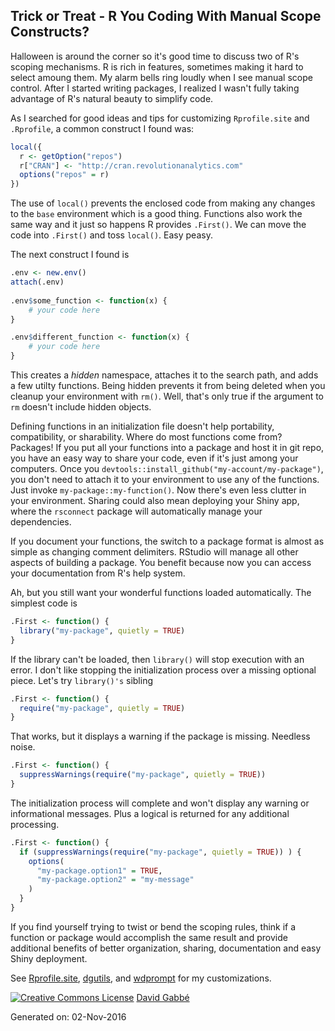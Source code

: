 


## Trick or Treat - R You Coding With Manual Scope Constructs?

Halloween is around the corner so it's good time to discuss two of R's scoping mechanisms.  R is rich in features, sometimes making it hard to select amoung them. My alarm bells ring loudly when I see manual scope control.  After I started writing packages, I realized I wasn't fully taking advantage of R's natural beauty to simplify code.  

As I searched for good ideas and tips for customizing `Rprofile.site` and `.Rprofile`, a common construct I found was:

```r
local({
  r <- getOption("repos")
  r["CRAN"] <- "http://cran.revolutionanalytics.com"
  options("repos" = r)
})
```
The use of `local()` prevents the enclosed code from making any changes to the `base` environment which is a good thing.  Functions also work the same way and it just so happens R provides `.First()`.  We can move the code into `.First()` and toss `local()`.  Easy peasy.

The next construct I found is

```r
.env <- new.env()
attach(.env)
 
.env$some_function <- function(x) {
    # your code here
}

.env$different_function <- function(x) {
    # your code here
}
```
This creates a *hidden* namespace, attaches it to the search path, and adds a few utilty functions.  Being hidden prevents it from being deleted when you cleanup your environment with `rm()`. Well, that's only true if the argument to `rm` doesn't include hidden objects.

Defining functions in an initialization file doesn't help portability, compatibility, or sharability.  Where do most functions come from?  Packages!  If you put all your functions into a package and host it in git repo, you have an easy way to share your code, even if it's just among your computers.  Once you `devtools::install_github("my-account/my-package")`, you don't need to attach it to your environment to use any of the functions.  Just invoke `my-package::my-function()`.  Now there's even less clutter in your environment.  Sharing could also mean deploying your Shiny app, where the `rsconnect` package will automatically manage your dependencies.

If you document your functions, the switch to a package format is almost as simple as changing comment delimiters.  RStudio will manage all other aspects of building a package.  You benefit because now you can access your documentation from R's help system.

Ah, but you still want your wonderful functions loaded automatically.  The simplest code is

```r
.First <- function() {
  library("my-package", quietly = TRUE)
}
```
If the library can't be loaded, then `library()` will stop execution with an error.  I don't like stopping the initialization process over a missing optional piece.  Let's try `library()'s` sibling

```r
.First <- function() {
  require("my-package", quietly = TRUE)
}
```
That works, but it displays a warning if the package is missing. Needless noise.

```r
.First <- function() {
  suppressWarnings(require("my-package", quietly = TRUE))
}
```
The initialization process will complete and won't display any warning or informational messages.  Plus a logical is returned for any additional processing.

```r
.First <- function() {
  if (suppressWarnings(require("my-package", quietly = TRUE)) ) {
    options(
      "my-package.option1" = TRUE,
      "my-package.option2" = "my-message"
    )
  }
}
```
If you find yourself trying to twist or bend the scoping rules, think if a function or package would accomplish the same result and provide additional benefits of better organization, sharing, documentation and easy Shiny deployment.

See [Rprofile.site](https://github.com/dgabbe/rprofile.site#rprofilesite), [dgutils](https://github.com/dgabbe/dgutils#dgutils), and [wdprompt](https://github.com/dgabbe/wdprompt#wdprompt) for my customizations.

[![Creative Commons License](https://i.creativecommons.org/l/by-nd/4.0/80x15.png)](https://creativecommons.org/licenses/by-nd/4.0/) [David Gabbé](https://github.com/dgabbe)

Generated on: 02-Nov-2016

